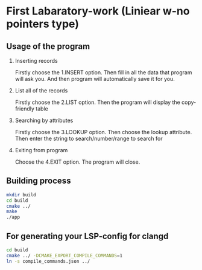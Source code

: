 # First Labaratory-work (Liniear w-no pointers type)

## Usage of the program

1. Inserting records

    Firstly choose the 1.INSERT option.
    Then fill in all the data that program will ask you.
    And then program will automatically save it for you.

2. List all of the records

    Firstly choose the 2.LIST option.
    Then the program will display the copy-friendly table

3. Searching by attributes

    Firstly choose the 3.LOOKUP option.
    Then choose the lookup attribute.
    Then enter the string to search/number/range to search for

4. Exiting from program

    Choose the 4.EXIT option.
    The program will close.


## Building process

```bash
mkdir build
cd build
cmake ../
make
./app
```

## For generating your LSP-config for clangd
```bash
cd build
cmake ../ -DCMAKE_EXPORT_COMPILE_COMMANDS=1
ln -s compile_commands.json ../
```
